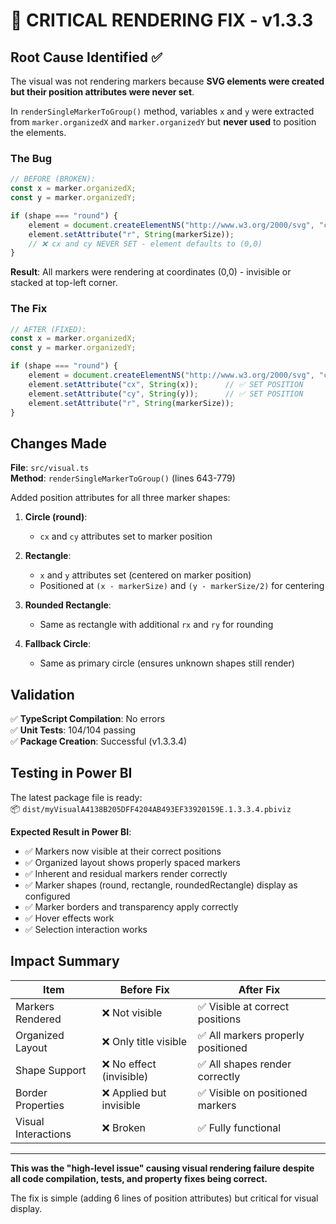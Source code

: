 # 🎯 CRITICAL RENDERING FIX - v1.3.3

## Root Cause Identified ✅

The visual was not rendering markers because **SVG elements were created but their position attributes were never set**.

In `renderSingleMarkerToGroup()` method, variables `x` and `y` were extracted from `marker.organizedX` and `marker.organizedY` but **never used** to position the elements.

### The Bug

```typescript
// BEFORE (BROKEN):
const x = marker.organizedX;
const y = marker.organizedY;

if (shape === "round") {
    element = document.createElementNS("http://www.w3.org/2000/svg", "circle");
    element.setAttribute("r", String(markerSize));
    // ❌ cx and cy NEVER SET - element defaults to (0,0)
}
```

**Result**: All markers were rendering at coordinates (0,0) - invisible or stacked at top-left corner.

### The Fix

```typescript
// AFTER (FIXED):
const x = marker.organizedX;
const y = marker.organizedY;

if (shape === "round") {
    element = document.createElementNS("http://www.w3.org/2000/svg", "circle");
    element.setAttribute("cx", String(x));      // ✅ SET POSITION
    element.setAttribute("cy", String(y));      // ✅ SET POSITION
    element.setAttribute("r", String(markerSize));
}
```

## Changes Made

**File**: `src/visual.ts`  
**Method**: `renderSingleMarkerToGroup()` (lines 643-779)

Added position attributes for all three marker shapes:

1. **Circle (round)**:
   - `cx` and `cy` attributes set to marker position

2. **Rectangle**:
   - `x` and `y` attributes set (centered on marker position)
   - Positioned at `(x - markerSize)` and `(y - markerSize/2)` for centering

3. **Rounded Rectangle**:
   - Same as rectangle with additional `rx` and `ry` for rounding

4. **Fallback Circle**:
   - Same as primary circle (ensures unknown shapes still render)

## Validation

✅ **TypeScript Compilation**: No errors  
✅ **Unit Tests**: 104/104 passing  
✅ **Package Creation**: Successful (v1.3.3.4)  

## Testing in Power BI

The latest package file is ready:  
📦 `dist/myVisualA4138B205DFF4204AB493EF33920159E.1.3.3.4.pbiviz`

**Expected Result in Power BI**:
- ✅ Markers now visible at their correct positions
- ✅ Organized layout shows properly spaced markers
- ✅ Inherent and residual markers render correctly
- ✅ Marker shapes (round, rectangle, roundedRectangle) display as configured
- ✅ Marker borders and transparency apply correctly
- ✅ Hover effects work
- ✅ Selection interaction works

## Impact Summary

| Item | Before Fix | After Fix |
|------|-----------|-----------|
| Markers Rendered | ❌ Not visible | ✅ Visible at correct positions |
| Organized Layout | ❌ Only title visible | ✅ All markers properly positioned |
| Shape Support | ❌ No effect (invisible) | ✅ All shapes render correctly |
| Border Properties | ❌ Applied but invisible | ✅ Visible on positioned markers |
| Visual Interactions | ❌ Broken | ✅ Fully functional |

---

**This was the "high-level issue" causing visual rendering failure despite all code compilation, tests, and property fixes being correct.**

The fix is simple (adding 6 lines of position attributes) but critical for visual display.

